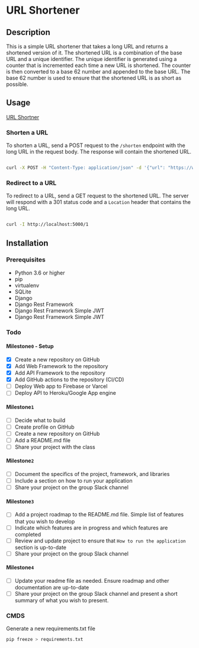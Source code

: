 # URL Shortener

## Description

This is a simple URL shortener that takes a long URL and returns a shortened version of it. The shortened URL is a
combination of the base URL and a unique identifier. The unique identifier is generated using a counter that is
incremented each time a new URL is shortened. The counter is then converted to a base 62 number and appended to the base
URL. The base 62 number is used to ensure that the shortened URL is as short as possible.

## Usage
[URL Shortner](https://urls-4b.web.app/)

### Shorten a URL

To shorten a URL, send a POST request to the `/shorten` endpoint with the long URL in the request body. The response
will contain the shortened URL.

```bash

curl -X POST -H "Content-Type: application/json" -d '{"url": "https://www.google.com"}' http://localhost:5000/shorten

```

### Redirect to a URL

To redirect to a URL, send a GET request to the shortened URL. The server will respond with a 301 status code and
a `Location` header that contains the long URL.

```bash 

curl -I http://localhost:5000/1

``` 

## Installation

### Prerequisites

- Python 3.6 or higher
- pip
- virtualenv
- SQLite
- Django
- Django Rest Framework
- Django Rest Framework Simple JWT
- Django Rest Framework Simple JWT

### Todo

#### Milestone`0` - Setup

- [x] Create a new repository on GitHub
- [x] Add Web Framework to the repository
- [x] Add API Framework to the repository
- [x] Add GitHub actions to the repository (CI/CD)
- [ ] Deploy Web app to Firebase or Varcel
- [ ] Deploy API to Heroku/Google App engine

#### Milestone`1`

- [ ] Decide what to build
- [ ] Create profile on GitHub
- [ ] Create a new repository on GitHub
- [ ] Add a README.md file
- [ ] Share your project with the class

#### Milestone`2`

- [ ] Document the specifics of the project, framework, and libraries
- [ ] Include a section on how to run your application
- [ ] Share your project on the group Slack channel

#### Milestone`3`

- [ ] Add a project roadmap to the README.md file. Simple list of features that you wish to develop
- [ ] Indicate which features are in progress and which features are completed
- [ ] Review and update project to ensure that `How to run the application` section is up-to-date
- [ ] Share your project on the group Slack channel

#### Milestone`4`

- [ ] Update your readme file as needed. Ensure roadmap and other documentation are up-to-date
- [ ] Share your project on the group Slack channel and present a short summary of what you wish to present.

### CMDS

Generate a new requirements.txt file

```bash
pip freeze > requirements.txt
```